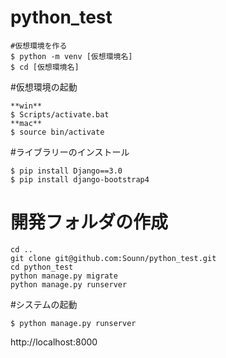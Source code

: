 # python_test

```
#仮想環境を作る
$ python -m venv [仮想環境名]
$ cd [仮想環境名]
```

#仮想環境の起動
```
**win**
$ Scripts/activate.bat
**mac**
$ source bin/activate
```

#ライブラリーのインストール
```
$ pip install Django==3.0
$ pip install django-bootstrap4
```

# 開発フォルダの作成
```
cd ..
git clone git@github.com:Sounn/python_test.git
cd python_test
python manage.py migrate
python manage.py runserver
```

#システムの起動
```
$ python manage.py runserver
```
http://localhost:8000

